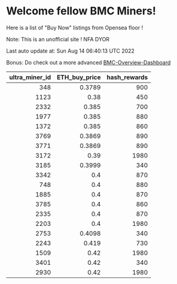# Welcome fellow BMC Miners!
Here is a list of "Buy Now" listings from Opensea floor !

Note: This is an unofficial site ! NFA DYOR

Last auto update at: Sun Aug 14 06:40:13 UTC 2022

Bonus: Do check out a more advanced [BMC-Overview-Dashboard](https://dune.com/defifunk/BMC-Overview-Dashboard)


|   ultra_miner_id |   ETH_buy_price |   hash_rewards |
|-----------------:|----------------:|---------------:|
|              348 |          0.3789 |            900 |
|             1123 |          0.38   |            450 |
|             2332 |          0.385  |            700 |
|             1977 |          0.385  |            880 |
|             1372 |          0.385  |            860 |
|             3769 |          0.3869 |            890 |
|             3771 |          0.3869 |            890 |
|             3172 |          0.39   |           1980 |
|             3185 |          0.3999 |            340 |
|             3342 |          0.4    |            870 |
|              748 |          0.4    |            880 |
|             1885 |          0.4    |            870 |
|             3785 |          0.4    |            860 |
|             2335 |          0.4    |            870 |
|             2203 |          0.4    |           1980 |
|             2753 |          0.4098 |            340 |
|             2243 |          0.419  |            730 |
|             1509 |          0.42   |           1980 |
|             3401 |          0.42   |            340 |
|             2930 |          0.42   |           1980 |